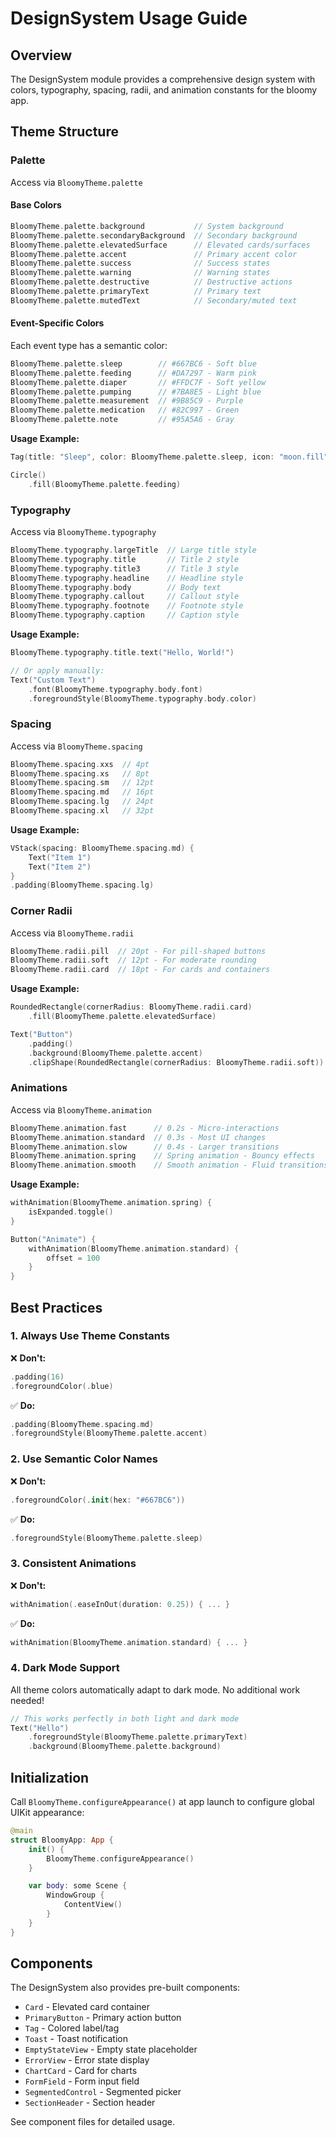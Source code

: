 # DesignSystem Usage Guide

## Overview
The DesignSystem module provides a comprehensive design system with colors, typography, spacing, radii, and animation constants for the bloomy app.

## Theme Structure

### Palette
Access via `BloomyTheme.palette`

#### Base Colors
```swift
BloomyTheme.palette.background           // System background
BloomyTheme.palette.secondaryBackground  // Secondary background
BloomyTheme.palette.elevatedSurface      // Elevated cards/surfaces
BloomyTheme.palette.accent               // Primary accent color
BloomyTheme.palette.success              // Success states
BloomyTheme.palette.warning              // Warning states
BloomyTheme.palette.destructive          // Destructive actions
BloomyTheme.palette.primaryText          // Primary text
BloomyTheme.palette.mutedText            // Secondary/muted text
```

#### Event-Specific Colors
Each event type has a semantic color:

```swift
BloomyTheme.palette.sleep        // #667BC6 - Soft blue
BloomyTheme.palette.feeding      // #DA7297 - Warm pink
BloomyTheme.palette.diaper       // #FFDC7F - Soft yellow
BloomyTheme.palette.pumping      // #7BA8E5 - Light blue
BloomyTheme.palette.measurement  // #9B85C9 - Purple
BloomyTheme.palette.medication   // #82C997 - Green
BloomyTheme.palette.note         // #95A5A6 - Gray
```

**Usage Example:**
```swift
Tag(title: "Sleep", color: BloomyTheme.palette.sleep, icon: "moon.fill")

Circle()
    .fill(BloomyTheme.palette.feeding)
```

### Typography
Access via `BloomyTheme.typography`

```swift
BloomyTheme.typography.largeTitle  // Large title style
BloomyTheme.typography.title       // Title 2 style
BloomyTheme.typography.title3      // Title 3 style
BloomyTheme.typography.headline    // Headline style
BloomyTheme.typography.body        // Body text
BloomyTheme.typography.callout     // Callout style
BloomyTheme.typography.footnote    // Footnote style
BloomyTheme.typography.caption     // Caption style
```

**Usage Example:**
```swift
BloomyTheme.typography.title.text("Hello, World!")

// Or apply manually:
Text("Custom Text")
    .font(BloomyTheme.typography.body.font)
    .foregroundStyle(BloomyTheme.typography.body.color)
```

### Spacing
Access via `BloomyTheme.spacing`

```swift
BloomyTheme.spacing.xxs  // 4pt
BloomyTheme.spacing.xs   // 8pt
BloomyTheme.spacing.sm   // 12pt
BloomyTheme.spacing.md   // 16pt
BloomyTheme.spacing.lg   // 24pt
BloomyTheme.spacing.xl   // 32pt
```

**Usage Example:**
```swift
VStack(spacing: BloomyTheme.spacing.md) {
    Text("Item 1")
    Text("Item 2")
}
.padding(BloomyTheme.spacing.lg)
```

### Corner Radii
Access via `BloomyTheme.radii`

```swift
BloomyTheme.radii.pill  // 20pt - For pill-shaped buttons
BloomyTheme.radii.soft  // 12pt - For moderate rounding
BloomyTheme.radii.card  // 18pt - For cards and containers
```

**Usage Example:**
```swift
RoundedRectangle(cornerRadius: BloomyTheme.radii.card)
    .fill(BloomyTheme.palette.elevatedSurface)

Text("Button")
    .padding()
    .background(BloomyTheme.palette.accent)
    .clipShape(RoundedRectangle(cornerRadius: BloomyTheme.radii.soft))
```

### Animations
Access via `BloomyTheme.animation`

```swift
BloomyTheme.animation.fast      // 0.2s - Micro-interactions
BloomyTheme.animation.standard  // 0.3s - Most UI changes
BloomyTheme.animation.slow      // 0.4s - Larger transitions
BloomyTheme.animation.spring    // Spring animation - Bouncy effects
BloomyTheme.animation.smooth    // Smooth animation - Fluid transitions
```

**Usage Example:**
```swift
withAnimation(BloomyTheme.animation.spring) {
    isExpanded.toggle()
}

Button("Animate") {
    withAnimation(BloomyTheme.animation.standard) {
        offset = 100
    }
}
```

## Best Practices

### 1. Always Use Theme Constants
❌ **Don't:**
```swift
.padding(16)
.foregroundColor(.blue)
```

✅ **Do:**
```swift
.padding(BloomyTheme.spacing.md)
.foregroundStyle(BloomyTheme.palette.accent)
```

### 2. Use Semantic Color Names
❌ **Don't:**
```swift
.foregroundColor(.init(hex: "#667BC6"))
```

✅ **Do:**
```swift
.foregroundStyle(BloomyTheme.palette.sleep)
```

### 3. Consistent Animations
❌ **Don't:**
```swift
withAnimation(.easeInOut(duration: 0.25)) { ... }
```

✅ **Do:**
```swift
withAnimation(BloomyTheme.animation.standard) { ... }
```

### 4. Dark Mode Support
All theme colors automatically adapt to dark mode. No additional work needed!

```swift
// This works perfectly in both light and dark mode
Text("Hello")
    .foregroundStyle(BloomyTheme.palette.primaryText)
    .background(BloomyTheme.palette.background)
```

## Initialization

Call `BloomyTheme.configureAppearance()` at app launch to configure global UIKit appearance:

```swift
@main
struct BloomyApp: App {
    init() {
        BloomyTheme.configureAppearance()
    }

    var body: some Scene {
        WindowGroup {
            ContentView()
        }
    }
}
```

## Components

The DesignSystem also provides pre-built components:
- `Card` - Elevated card container
- `PrimaryButton` - Primary action button
- `Tag` - Colored label/tag
- `Toast` - Toast notification
- `EmptyStateView` - Empty state placeholder
- `ErrorView` - Error state display
- `ChartCard` - Card for charts
- `FormField` - Form input field
- `SegmentedControl` - Segmented picker
- `SectionHeader` - Section header

See component files for detailed usage.

